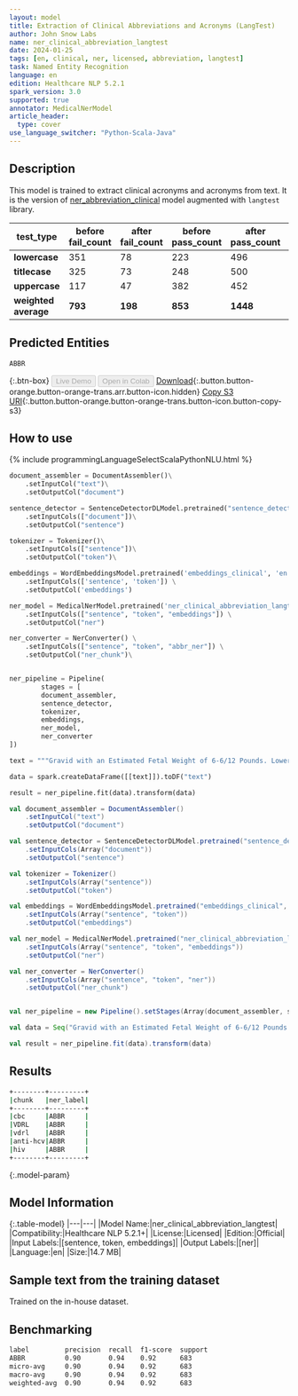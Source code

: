 ```yaml
---
layout: model
title: Extraction of Clinical Abbreviations and Acronyms (LangTest)
author: John Snow Labs
name: ner_clinical_abbreviation_langtest
date: 2024-01-25
tags: [en, clinical, ner, licensed, abbreviation, langtest]
task: Named Entity Recognition
language: en
edition: Healthcare NLP 5.2.1
spark_version: 3.0
supported: true
annotator: MedicalNerModel
article_header:
  type: cover
use_language_switcher: "Python-Scala-Java"
---
```


## Description

This model is trained to extract clinical acronyms and acronyms from text. It is the version of [ner_abbreviation_clinical](https://nlp.johnsnowlabs.com/2021/12/30/ner_abbreviation_clinical_en.html) model augmented with `langtest` library.

| **test_type**        | **before fail_count** | **after fail_count** | **before pass_count** | **after pass_count** | **minimum pass_rate** | **before pass_rate** | **after pass_rate** |
|----------------------|-----------------------|----------------------|-----------------------|----------------------|-----------------------|----------------------|---------------------|
| **lowercase**        | 351                   | 78                   | 223                   | 496                  | 90%                   | 39%                  | 86%                 |
| **titlecase**        | 325                   | 73                   | 248                   | 500                  | 85%                   | 43%                  | 87%                 |
| **uppercase**        | 117                   | 47                   | 382                   | 452                  | 90%                   | 77%                  | 91%                 |
| **weighted average** | **793**               | **198**              | **853**               | **1448**             | **88.33%**            | **51.82%**           | **87.97%**          |

## Predicted Entities

`ABBR`

{:.btn-box}
<button class="button button-orange" disabled>Live Demo</button>
<button class="button button-orange" disabled>Open in Colab</button>
[Download](https://s3.amazonaws.com/auxdata.johnsnowlabs.com/clinical/models/ner_clinical_abbreviation_langtest_en_5.2.1_3.0_1706208855884.zip){:.button.button-orange.button-orange-trans.arr.button-icon.hidden}
[Copy S3 URI](s3://auxdata.johnsnowlabs.com/clinical/models/ner_clinical_abbreviation_langtest_en_5.2.1_3.0_1706208855884.zip){:.button.button-orange.button-orange-trans.button-icon.button-copy-s3}

## How to use



<div class="tabs-box" markdown="1">
{% include programmingLanguageSelectScalaPythonNLU.html %}
  
```python
document_assembler = DocumentAssembler()\
    .setInputCol("text")\
    .setOutputCol("document")

sentence_detector = SentenceDetectorDLModel.pretrained("sentence_detector_dl_healthcare", "en", "clinical/models")\
    .setInputCols(["document"])\
    .setOutputCol("sentence")

tokenizer = Tokenizer()\
    .setInputCols(["sentence"])\
    .setOutputCol("token")\

embeddings = WordEmbeddingsModel.pretrained('embeddings_clinical', 'en', 'clinical/models') \
    .setInputCols(['sentence', 'token']) \
    .setOutputCol('embeddings')

ner_model = MedicalNerModel.pretrained('ner_clinical_abbreviation_langtest', 'en', 'clinical/models') \
    .setInputCols(["sentence", "token", "embeddings"]) \
    .setOutputCol("ner")

ner_converter = NerConverter() \
    .setInputCols(["sentence", "token", "abbr_ner"]) \
    .setOutputCol("ner_chunk")\


ner_pipeline = Pipeline(
        stages = [
        document_assembler,
        sentence_detector,
        tokenizer,
        embeddings,
        ner_model,
        ner_converter
])

text = """Gravid with an Estimated Fetal Weight of 6-6/12 Pounds. Lower Extremities: There are no signs of edema in the lower extremities. Laboratory Data: Laboratory tests revealed a normal cbc. Blood Type: The patient's blood type has been identified as AB Positive. Rubella Status: The patient has confirmed immunity to rub. VDRL Test: The vdrl test for syphilis is nonreactive. Hepatitis C Screening (anti-hcv): The screening for Hepatitis C surface antigen returned a negative result. Testing for hiv showed a negative outcome."""

data = spark.createDataFrame([[text]]).toDF("text")

result = ner_pipeline.fit(data).transform(data)
```
```scala
val document_assembler = DocumentAssembler()
    .setInputCol("text")
    .setOutputCol("document")

val sentence_detector = SentenceDetectorDLModel.pretrained("sentence_detector_dl_healthcare","en","clinical/models")
    .setInputCols(Array("document"))
    .setOutputCol("sentence")

val tokenizer = Tokenizer()
    .setInputCols(Array("sentence"))
    .setOutputCol("token")

val embeddings = WordEmbeddingsModel.pretrained("embeddings_clinical", "en", "clinical/models") 
    .setInputCols(Array("sentence", "token")) 
    .setOutputCol("embeddings")

val ner_model = MedicalNerModel.pretrained("ner_clinical_abbreviation_langtest", "en", "clinical/models") 
    .setInputCols(Array("sentence", "token", "embeddings")) 
    .setOutputCol("ner")

val ner_converter = NerConverter() 
    .setInputCols(Array("sentence", "token", "ner")) 
    .setOutputCol("ner_chunk")


val ner_pipeline = new Pipeline().setStages(Array(document_assembler, sentence_aetector, tokenizer, embeddings, ner_model, ner_converter))

val data = Seq("Gravid with an Estimated Fetal Weight of 6-6/12 Pounds. Lower Extremities: There are no signs of edema in the lower extremities. Laboratory Data: Laboratory tests revealed a normal cbc. Blood Type: The patient's blood type has been identified as AB Positive. Rubella Status: The patient has confirmed immunity to rub. VDRL Test: The vdrl test for syphilis is nonreactive. Hepatitis C Screening (anti-hcv): The screening for Hepatitis C surface antigen returned a negative result. Testing for hiv showed a negative outcome.").toDF("text")

val result = ner_pipeline.fit(data).transform(data)
```
</div>

## Results

```bash
+--------+---------+
|chunk   |ner_label|
+--------+---------+
|cbc     |ABBR     |
|VDRL    |ABBR     |
|vdrl    |ABBR     |
|anti-hcv|ABBR     |
|hiv     |ABBR     |
+--------+---------+
```

{:.model-param}
## Model Information

{:.table-model}
|---|---|
|Model Name:|ner_clinical_abbreviation_langtest|
|Compatibility:|Healthcare NLP 5.2.1+|
|License:|Licensed|
|Edition:|Official|
|Input Labels:|[sentence, token, embeddings]|
|Output Labels:|[ner]|
|Language:|en|
|Size:|14.7 MB|

## Sample text from the training dataset

Trained on the in-house dataset.

## Benchmarking

```bash
label         precision  recall  f1-score  support 
ABBR          0.90       0.94    0.92      683     
micro-avg     0.90       0.94    0.92      683     
macro-avg     0.90       0.94    0.92      683     
weighted-avg  0.90       0.94    0.92      683     
```
